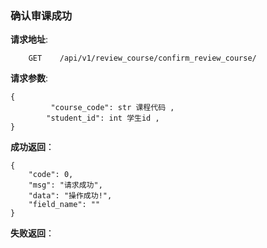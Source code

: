 ### 确认审课成功

**请求地址**:
```
    GET    /api/v1/review_course/confirm_review_course/
```

**请求参数**:
```
{
         "course_code": str 课程代码 ,
        "student_id": int 学生id ,
}
```


**成功返回**：
```
{
    "code": 0,
    "msg": "请求成功",
    "data": "操作成功!",
    "field_name": ""
}
```

**失败返回**：
```

```